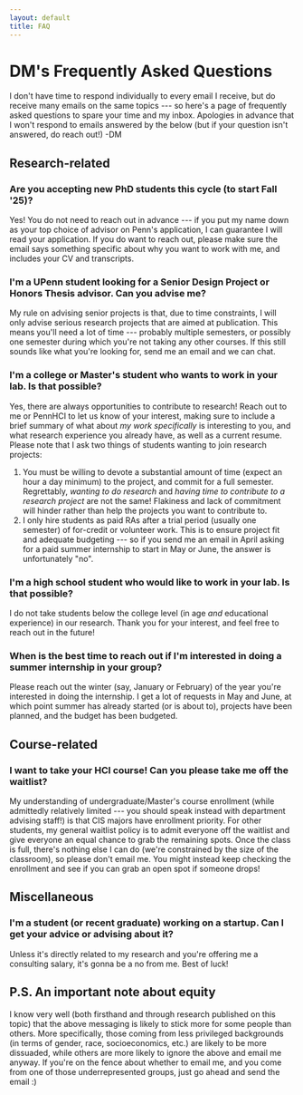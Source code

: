 ```yaml
---
layout: default
title: FAQ
---
```


# DM's Frequently Asked Questions

I don't have time to respond individually to every email I receive, but do receive many emails on the same topics --- so here's a page of frequently asked questions to spare your time and my inbox. Apologies in advance that I won't respond to emails answered by the below (but if your question isn't answered, do reach out!) -DM

## Research-related

### Are you accepting new PhD students this cycle (to start Fall '25)?
Yes! You do not need to reach out in advance --- if you put my name down as your top choice of advisor on Penn's application, I can guarantee I will read your application. If you do want to reach out, please make sure the email says something specific about why you want to work with me, and includes your CV and transcripts. 

### I'm a UPenn student looking for a Senior Design Project or Honors Thesis advisor. Can you advise me?
My rule on advising senior projects is that, due to time constraints, I will only advise serious research projects that are aimed at publication. This means you'll need a lot of time --- probably multiple semesters, or possibly one semester during which you're not taking any other courses. If this still sounds like what you're looking for, send me an email and we can chat. 

### I'm a college or Master's student who wants to work in your lab. Is that possible?
Yes, there are always opportunities to contribute to research! Reach out to me or PennHCI to let us know of your interest, making sure to include a brief summary of what about _my work specifically_ is interesting to you, and what research experience you already have, as well as a current resume. Please note that I ask two things of students wanting to join research projects: 

1. You must be willing to devote a substantial amount of time (expect an hour a day minimum) to the project, and commit for a full semester. Regrettably, _wanting to do research_ and _having time to contribute to a research project_ are not the same! Flakiness and lack of commitment will hinder rather than help the projects you want to contribute to. 
2. I only hire students as paid RAs after a trial period (usually one semester) of for-credit or volunteer work. This is to ensure project fit and adequate budgeting --- so if you send me an email in April asking for a paid summer internship to start in May or June, the answer is unfortunately "no".

### I'm a high school student who would like to work in your lab. Is that possible?
I do not take students below the college level (in age _and_ educational experience) in our research. Thank you for your interest, and feel free to reach out in the future! 

### When is the best time to reach out if I'm interested in doing a summer internship in your group? 
Please reach out the winter (say, January or February) of the year you're interested in doing the internship. I get a lot of requests in May and June, at which point summer has already started (or is about to), projects have been planned, and the budget has been budgeted. 

## Course-related

### I want to take your HCI course! Can you please take me off the waitlist?
My understanding of undergraduate/Master's course enrollment (while admittedly relatively limited --- you should speak instead with department advising staff!) is that CIS majors have enrollment priority. For other students, my general waitlist policy is to admit everyone off the waitlist and give everyone an equal chance to grab the remaining spots. Once the class is full, there's nothing else I can do (we're constrained by the size of the classroom), so please don't email me. You might instead keep checking the enrollment and see if you can grab an open spot if someone drops! 

## Miscellaneous

### I'm a student (or recent graduate) working on a startup. Can I get your advice or advising about it?
Unless it's directly related to my research and you're offering me a consulting salary, it's gonna be a no from me. Best of luck! 

## P.S. An important note about equity

I know very well (both firsthand and through research published on this topic) that the above messaging is likely to stick more for some people than others. More specifically, those coming from less privileged backgrounds (in terms of gender, race, socioeconomics, etc.) are likely to be more dissuaded, while others are more likely to ignore the above and email me anyway. If you're on the fence about whether to email me, and you come from one of those underrepresented groups, just go ahead and send the email :) 